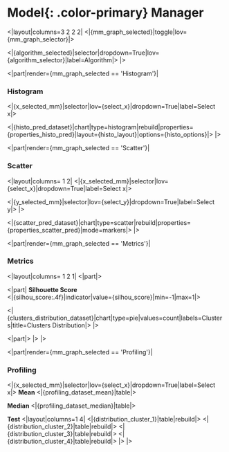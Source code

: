# **Model**{: .color-primary} Manager

<|layout|columns=3 2 2 2|
<|{mm_graph_selected}|toggle|lov={mm_graph_selector}|>

<|{algorithm_selected}|selector|dropdown=True|lov={algorithm_selector}|label=Algorithm|>
|>

<|part|render={mm_graph_selected == 'Histogram'}|
### Histogram
<|{x_selected_mm}|selector|lov={select_x}|dropdown=True|label=Select x|>

<|{histo_pred_dataset}|chart|type=histogram|rebuild|properties={properties_histo_pred}|layout={histo_layout}|options={histo_options}|>
|>

<|part|render={mm_graph_selected == 'Scatter'}|
### Scatter
<|layout|columns= 1 2|
<|{x_selected_mm}|selector|lov={select_x}|dropdown=True|label=Select x|>

<|{y_selected_mm}|selector|lov={select_y}|dropdown=True|label=Select y|>
|>

<|{scatter_pred_dataset}|chart|type=scatter|rebuild|properties={properties_scatter_pred}|mode=markers|>
|>

<|part|render={mm_graph_selected == 'Metrics'}|
### Metrics
<|layout|columns= 1 2 1|
<|part|>

<|part|
**Silhouette Score**
<br/>
<|{silhou_score:.4f}|indicator|value={silhou_score}|min=-1|max=1|>

<|{clusters_distribution_dataset}|chart|type=pie|values=count|labels=Clusters|title=Clusters Distribution|>
|>

<|part|>
|>
|>

<|part|render={mm_graph_selected == 'Profiling'}|
### Profiling
<|{x_selected_mm}|selector|lov={select_x}|dropdown=True|label=Select x|>
**Mean**
<|{profiling_dataset_mean}|table|>

**Median**
<|{profiling_dataset_median}|table|>

**Test**
<|layout|columns=1 4|
<|{distribution_cluster_1}|table|rebuild|>
<|{distribution_cluster_2}|table|rebuild|>
<|{distribution_cluster_3}|table|rebuild|>
<|{distribution_cluster_4}|table|rebuild|>
|>
|>